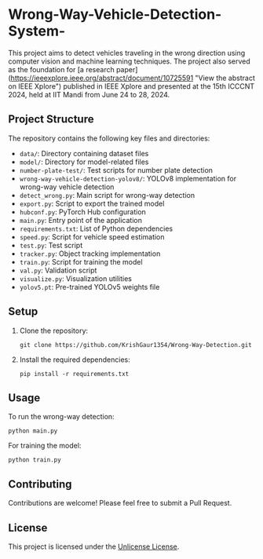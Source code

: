# Wrong-Way-Vehicle-Detection-System-
This project aims to detect vehicles traveling in the wrong direction using computer vision and machine learning techniques. The project also served as the foundation for [a research paper] (https://ieeexplore.ieee.org/abstract/document/10725591 "View the abstract on IEEE Xplore") published in IEEE Xplore and presented at the 15th ICCCNT 2024, held at IIT Mandi from June 24 to 28, 2024.  

## Project Structure

The repository contains the following key files and directories:

- `data/`: Directory containing dataset files
- `model/`: Directory for model-related files
- `number-plate-test/`: Test scripts for number plate detection
- `wrong-way-vehicle-detection-yolov8/`: YOLOv8 implementation for wrong-way vehicle detection
- `detect_wrong.py`: Main script for wrong-way detection
- `export.py`: Script to export the trained model
- `hubconf.py`: PyTorch Hub configuration
- `main.py`: Entry point of the application
- `requirements.txt`: List of Python dependencies
- `speed.py`: Script for vehicle speed estimation
- `test.py`: Test script
- `tracker.py`: Object tracking implementation
- `train.py`: Script for training the model
- `val.py`: Validation script
- `visualize.py`: Visualization utilities
- `yolov5.pt`: Pre-trained YOLOv5 weights file

## Setup

1. Clone the repository:
   ```
   git clone https://github.com/KrishGaur1354/Wrong-Way-Detection.git
   ```

2. Install the required dependencies:
   ```
   pip install -r requirements.txt
   ```

## Usage

To run the wrong-way detection:

```
python main.py
```

For training the model:

```
python train.py
```

## Contributing

Contributions are welcome! Please feel free to submit a Pull Request.

## License

This project is licensed under the [Unlicense License](LICENSE).

